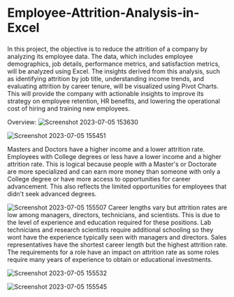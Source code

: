 # Employee-Attrition-Analysis-in-Excel

### 
In this project, the objective is to reduce the attrition of a company by analyzing its employee data. The data, which includes employee demographics, job details, performance metrics, and satisfaction metrics, will be analyzed using Excel. The insights derived from this analysis, such as identifying attrition by job title, understanding income trends, and evaluating attrition by career tenure, will be visualized using Pivot Charts. This will provide the company with actionable insights to improve its strategy on employee retention, HR benefits, and lowering the operational cost of hiring and training new employees. 


Overview:
![Screenshot 2023-07-05 153630](https://github.com/koschaller/Employee-Attrition-Analysis-in-Excel/assets/108645447/696193f7-07c1-4e99-b261-55d7f2c93490)
   
![Screenshot 2023-07-05 155451](https://github.com/koschaller/Employee-Attrition-Analysis-in-Excel/assets/108645447/4a28e625-dc94-4866-a895-97e17ebb5e65)

Masters and Doctors have a higher income and a lower attrition rate. Employees with College degrees or less have a lower income and a higher attrition rate. This is logical because people with a Master's or Doctorate are more specialized and can earn more money than someone with only a College degree or have more access to opportunities for career advancement. This also reflects the limited opportunities for employees that didn't seek advanced degrees. 

![Screenshot 2023-07-05 155507](https://github.com/koschaller/Employee-Attrition-Analysis-in-Excel/assets/108645447/534ac532-7488-47be-8883-143b0ed40148)
Career lengths vary but attrition rates are low among managers, directors, technicians, and scientists. This is due to the level of experience and education required for these positions. Lab technicians and research scientists require additional schooling so they wont have the experience typically seen with managers and directors. Sales representatives have the shortest career length but the highest attrition rate. The requirements for a role have an impact on attrition rate as some roles require many years of experience to obtain or educational investments. 

![Screenshot 2023-07-05 155532](https://github.com/koschaller/Employee-Attrition-Analysis-in-Excel/assets/108645447/4c4fbeb5-0f38-49ff-941b-b63df68c6ae9)


![Screenshot 2023-07-05 155545](https://github.com/koschaller/Employee-Attrition-Analysis-in-Excel/assets/108645447/96437685-2581-4acb-9580-0e10cdf110fc)
															
															
															

